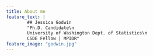 ```yaml
---
title: About me
feature_text: |
        ## Jessica Godwin
        "Ph.D. Candidate\n
        University of Washington Dept. of Statistics\n
        CSDE Fellow | MPIDR"
feature_image: "godwin.jpg"
---
```


